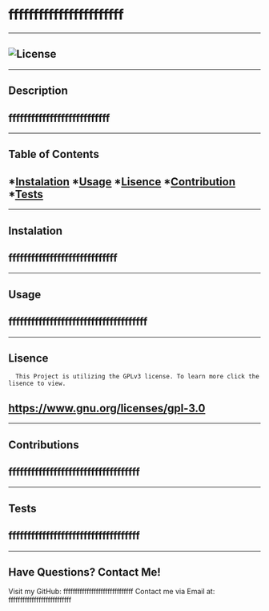 # fffffffffffffffffffffff
  ---
  ![License](https://img.shields.io/badge/license-GPLv3-blue)
---
---
  ## Description

  fffffffffffffffffffffffffff
  ---
  ---
  ## Table of Contents
  
  *[Instalation](#Instalation)
  *[Usage](#Usage)
  *[Lisence](#Lisence)
  *[Contribution](#Contribution)
  *[Tests](#Tests)
  ---
  ---
  ## Instalation
  
  fffffffffffffffffffffffffffff
  ---
  ---
  ## Usage
  
  fffffffffffffffffffffffffffffffffffff
  ---
  ---
  ## Lisence

  
      This Project is utilizing the GPLv3 license. To learn more click the lisence to view.
  https://www.gnu.org/licenses/gpl-3.0
  ---
  ---
  ## Contributions
  
  fffffffffffffffffffffffffffffffffff
  ---
  ---
  ## Tests
  
  fffffffffffffffffffffffffffffffffff
  ---
  ---
  ## Have Questions? Contact Me!
  
  Visit my GitHub: ffffffffffffffffffffffffffffff
  Contact me via Email at: fffffffffffffffffffffffffff

